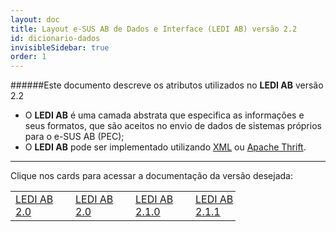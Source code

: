 ```yaml
---
layout: doc
title: Layout e-SUS AB de Dados e Interface (LEDI AB) versão 2.2
id: dicionario-dados
invisibleSidebar: true
order: 1
---
```


######Este documento descreve os atributos utilizados no **LEDI AB** versão 2.2

* O **LEDI AB** é uma camada abstrata que especifica as informações e seus formatos, que são aceitos no envio de dados de sistemas próprios para o e-SUS AB (PEC);
* O **LEDI AB** pode ser implementado utilizando [XML](https://pt.wikipedia.org/wiki/XML) ou [Apache Thrift](https://en.wikipedia.org/wiki/Apache_Thrift).

---

Clique nos cards para acessar a documentação da versão desejada:


<table class="buttonblock" style="width: 360px;">
<tr>
<td style="min-width: 80px;">
  <a class="button" href="http://esusab.github.io/integracao/v20/">LEDI AB 2.0</a>
</td>
<td style="min-width: 80px;">
  <a class="button" href="https://doc.esusab.ufsc.br/">LEDI AB 2.0</a>
</td>
<td style="min-width: 80px;">
  <a class="button" href="http://esusab.github.io/integracao/v210/">LEDI AB 2.1.0</a>
</td>
<td style="min-width: 80px;">
  <a class="button" href="http://esusab.github.io/integracao/v211/">LEDI AB 2.1.1</a>
</td>
<td style="min-width: 80px;">
  <a class="button" href="">LEDI AB 2.2</a>
</td>
</tr
</table>